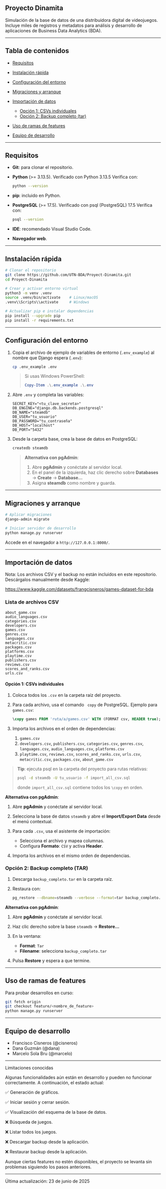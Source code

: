 ## Proyecto Dinamita

Simulación de la base de datos de una distribuidora digital de videojuegos. Incluye miles de registros y metadatos para análisis y desarrollo de aplicaciones de Business Data Analytics (BDA).

---

## Tabla de contenidos

- [Requisitos](#requisitos)
- [Instalación rápida](#instalaci%C3%B3n-r%C3%A1pida)
- [Configuración del entorno](#configuraci%C3%B3n-del-entorno)
- [Migraciones y arranque](#migraciones-y-arranque)
- [Importación de datos](#importaci%C3%B3n-de-datos)

  - [Opción 1: CSVs individuales](#opci%C3%B3n-1-csvs-individuales)
  - [Opción 2: Backup completo (tar)](#opci%C3%B3n-2-backup-completo-tar)

- [Uso de ramas de features](#uso-de-ramas-de-features)
- [Equipo de desarrollo](#equipo-de-desarrollo)

---

## Requisitos

- **Git**: para clonar el repositorio.
- **Python** (>= 3.13.5). Verificado con Python 3.13.5 Verifica con:

  ```bash
  python --version
  ```

- **pip**: incluido en Python.
- **PostgreSQL** (>= 17.5). Verificado con psql (PostgreSQL) 17.5 Verifica con:

  ```bash
  psql --version
  ```

- **IDE**: recomendado Visual Studio Code.
- **Navegador web**.

---

## Instalación rápida

```bash
# Clonar el repositorio
git clone https://github.com/UTN-BDA/Proyect-Dinamita.git
cd Proyect-Dinamita

# Crear y activar entorno virtual
python3 -m venv .venv
source .venv/bin/activate    # Linux/macOS
.venv\\Scripts\\activate     # Windows

# Actualizar pip e instalar dependencias
pip install --upgrade pip
pip install -r requirements.txt
```

---

## Configuración del entorno

1. Copia el archivo de ejemplo de variables de entorno (`.env_example`) al nombre que Django espera (`.env`):

   ```bash
   cp .env_example .env
   ```

   > Si usas Windows PowerShell:
   >
   > ```powershell
   > Copy-Item .\.env_example .\.env
   > ```

2. Abre `.env` y completa las variables:

   ```dotenv
   SECRET_KEY="<tu_clave_secreta>"
   DB_ENGINE="django.db.backends.postgresql"
   DB_NAME="steamdb"
   DB_USER="tu_usuario"
   DB_PASSWORD="tu_contraseña"
   DB_HOST="localhost"
   DB_PORT="5432"
   ```

3. Desde la carpeta base, crea la base de datos en PostgreSQL:

   ```bash
   createdb steamdb
   ```

   > **Alternativa con pgAdmin**:
   >
   > 1. Abre **pgAdmin** y conéctate al servidor local.
   > 2. En el panel de la izquierda, haz clic derecho sobre **Databases** → **Create** → **Database...**
   > 3. Asigna **steamdb** como nombre y guarda.

---

## Migraciones y arranque

```bash
# Aplicar migraciones
django-admin migrate

# Iniciar servidor de desarrollo
python manage.py runserver
```

Accede en el navegador a `http://127.0.0.1:8000/`.

---

## Importación de datos

Nota: Los archivos CSV y el backup no están incluidos en este repositorio. Descárgalos manualmente desde Kaggle:

https://www.kaggle.com/datasets/frangcisneros/games-dataset-for-bda

### Lista de archivos CSV

```
about_game.csv
audio_languages.csv
categories.csv
developers.csv
games.csv
genres.csv
languages.csv
metacritic.csv
packages.csv
platforms.csv
playtime.csv
publishers.csv
reviews.csv
scores_and_ranks.csv
urls.csv
```

#### Opción 1: CSVs individuales

1. Coloca todos los `.csv` en la carpeta raíz del proyecto.
2. Para cada archivo, usa el comando `
copy` de PostgreSQL. Ejemplo para `games.csv`:

   ```sql
   \copy games FROM 'ruta/a/games.csv' WITH (FORMAT csv, HEADER true);
   ```

3. Importa los archivos en el orden de dependencias:

   1. `games.csv`
   2. `developers.csv`, `publishers.csv`, `categories.csv`, `genres.csv`, `languages.csv`, `audio_languages.csv`, `platforms.csv`
   3. `playtime.csv`, `reviews.csv`, `scores_and_ranks.csv`, `urls.csv`, `metacritic.csv`, `packages.csv`, `about_game.csv`

> **Tip**: ejecuta psql en la carpeta del proyecto para rutas relativas:
>
> ```bash
> psql -d steamdb -U tu_usuario -f import_all_csv.sql
> ```
>
> donde `import_all_csv.sql` contiene todos los `\copy` en orden.

**Alternativa con pgAdmin**:

1. Abre **pgAdmin** y conéctate al servidor local.
2. Selecciona la base de datos `steamdb` y abre el **Import/Export Data** desde el menú contextual.
3. Para cada `.csv`, usa el asistente de importación:

   - Selecciona el archivo y mapea columnas.
   - Configura **Formato**: `CSV` y activa **Header**.

4. Importa los archivos en el mismo orden de dependencias.

### Opción 2: Backup completo (TAR)

1. Descarga `backup_completo.tar` en la carpeta raíz.
2. Restaura con:

   ```bash
   pg_restore --dbname=steamdb --verbose --format=tar backup_completo.tar
   ```

**Alternativa con pgAdmin**:

1. Abre **pgAdmin** y conéctate al servidor local.
2. Haz clic derecho sobre la base `steamdb` → **Restore...**
3. En la ventana:

   - **Format**: `Tar`
   - **Filename**: selecciona `backup_completo.tar`

4. Pulsa **Restore** y espera a que termine.

---

## Uso de ramas de features

Para probar desarrollos en curso:

```bash
git fetch origin
git checkout feature/<nombre_de_feature>
python manage.py runserver
```

---

## Equipo de desarrollo

- Francisco Cisneros (@cisneros)
- Dana Guzmán (@dana)
- Marcelo Sola Bru (@marcelo)

---

Limitaciones conocidas

Algunas funcionalidades aún están en desarrollo y pueden no funcionar correctamente. A continuación, el estado actual:

✅ Generación de gráficos.

✅ Iniciar sesión y cerrar sesión.

✅ Visualización del esquema de la base de datos.

❌ Búsqueda de juegos.

❌ Listar todos los juegos.

❌ Descargar backup desde la aplicación.

❌ Restaurar backup desde la aplicación.

Aunque ciertas features no estén disponibles, el proyecto se levanta sin problemas siguiendo los pasos anteriores.

---

Última actualización: 23 de junio de 2025
